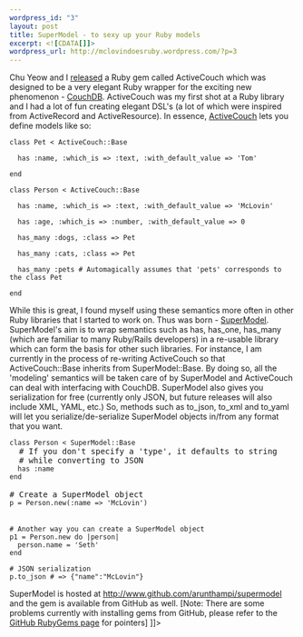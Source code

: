 ```yaml
--- 
wordpress_id: "3"
layout: post
title: SuperModel - to sexy up your Ruby models
excerpt: <![CDATA[]]>
wordpress_url: http://mclovindoesruby.wordpress.com/?p=3
---
```

<![CDATA[A few months ago, my friend <a href="http://blog.codefront.net">Chu Yeow</a> and I <a href="http://www.wego.com/blog/2008/01/23/activecouch-a-ruby-wrapper-for-couchdb/">released</a> a Ruby gem called ActiveCouch which was designed to be a very elegant Ruby wrapper for the exciting new phenomenon - <a href="http://incubator.apache.org/couchdb/">CouchDB</a>. ActiveCouch was my first shot at a Ruby library and I had a lot of fun creating elegant DSL's (a lot of which were inspired from ActiveRecord and ActiveResource). In essence, <a href="http://www.github.com/arunthampi/activecouch">ActiveCouch</a> lets you define models like so:
<pre><code>class Pet &lt; ActiveCouch::Base

  has :name, :which_is =&gt; :text, :with_default_value =&gt; 'Tom'

end

class Person &lt; ActiveCouch::Base

  has :name, :which_is =&gt; :text, :with_default_value =&gt; 'McLovin'

  has :age, :which_is =&gt; :number, :with_default_value =&gt; 0

  has_many :dogs, :class =&gt; Pet

  has_many :cats, :class =&gt; Pet

  has_many :pets # Automagically assumes that 'pets' corresponds to the class Pet

end
</code></pre>
While this is great, I found myself using these semantics more often in other Ruby libraries that I started to work on. Thus was born - <a href="http://www.github.com/arunthampi/supermodel">SuperModel</a>.

SuperModel's aim is to wrap semantics such as has, has_one, has_many (which are familiar to many Ruby/Rails developers) in a re-usable library which can form the basis for other such libraries. For instance, I am currently in the process of re-writing ActiveCouch so that ActiveCouch::Base inherits from SuperModel::Base. By doing so, all the 'modeling' semantics will be taken care of by SuperModel and ActiveCouch can deal with interfacing with CouchDB.

SuperModel also gives you serialization for free (currently only JSON, but future releases will also include XML, YAML, etc.) So, methods such as to_json, to_xml and to_yaml will let you serialize/de-serialize SuperModel objects in/from any format that you want.
<pre><code>class Person &lt; SuperModel::Base</code>
<span style="font-family:0;">  # If you don't specify a 'type', it defaults to string</span>
<span style="font-family:0;">  # while converting to JSON</span>
<code>  has :name</code>
<code>end</code>
<span style="font-family:0;">
</span><span style="font-family:0;"># Create a SuperModel object</span>
<code>p = Person.new(:name =&gt; 'McLovin')</code>
<span style="font-family:0;">
</span>
<code># Another way you can create a SuperModel object
p1 = Person.new do |person|
  person.name = 'Seth'
end</code>
<code>
# JSON serialization
p.to_json # =&gt; {"name":"McLovin"}
</code></pre>
SuperModel is hosted at <a title="SuperModel on GitHub" href="http://www.github.com/arunthampi/supermodel" target="_blank">http://www.github.com/arunthampi/supermodel</a> and the gem is available from GitHub as well. [Note: There are some problems currently with installing gems from GitHub, please refer to the <a href="http://gems.github.com">GitHub RubyGems page</a> for pointers] ]]>
